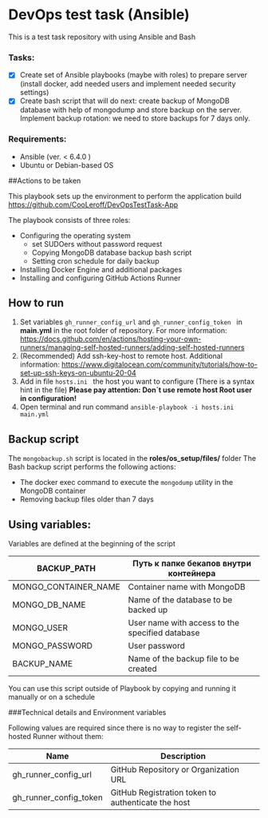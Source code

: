 
# DevOps test task (Ansible)
This is a test task repository with using Ansible and Bash

### Tasks:

- [x] Create set of Ansible playbooks (maybe with roles) to prepare server (install docker, add needed users and implement needed security settings)
- [x] Create bash script that will do next: create backup of MongoDB database with help of mongodump and store backup on the server. Implement backup rotation: we need to store backups for 7 days only.

### Requirements:

- Ansible (ver. < 6.4.0 )  
- Ubuntu or Debian-based OS

##Actions to be taken

This playbook sets up the environment to perform the application build https://github.com/CooLeroff/DevOpsTestTask-App

The playbook consists of three roles:

- Configuring the operating system 
  - set SUDOers without password request
  - Copying MongoDB database backup bash script
  - Setting cron schedule for daily backup
- Installing Docker Engine and additional packages
- Installing and configuring GitHub Actions Runner

## How to run

1. Set variables `gh_runner_config_url` and `gh_runner_config_token `  in **main.yml** in the root folder of repository.
   For more information: https://docs.github.com/en/actions/hosting-your-own-runners/managing-self-hosted-runners/adding-self-hosted-runners
2. (Recommended) Add ssh-key-host to remote host. Additional information: https://www.digitalocean.com/community/tutorials/how-to-set-up-ssh-keys-on-ubuntu-20-04
3. Add in file ```hosts.ini ``` the host you want to configure (There is a syntax hint in the file)
   **Please pay attention: Don`t use remote host Root user in configuration!**
4. Open terminal and run command ```ansible-playbook -i hosts.ini main.yml```

## Backup script

The `mongobackup.sh` script is located in the **roles/os_setup/files/** folder 
The Bash backup script performs the following actions:

- The docker exec command to execute the `mongodump` utility in the MongoDB container
- Removing backup files older than 7 days 

## Using variables:

Variables are defined at the beginning of the script

| BACKUP_PATH          | Путь к папке бекапов внутри контейнера          |
| -------------------- | ----------------------------------------------- |
| MONGO_CONTAINER_NAME | Container name with MongoDB                     |
| MONGO_DB_NAME        | Name of the database to be backed up            |
| MONGO_USER           | User name with access to the specified database |
| MONGO_PASSWORD       | User password                                   |
| BACKUP_NAME          | Name of the backup file to be created           |

You can use this script outside of Playbook by copying and running it manually or on a schedule

###Technical details and Environment variables

Following values are required since there is no way to register the self-hosted Runner without them:

| Name                   | Description                                        |
| ---------------------- | -------------------------------------------------- |
| gh_runner_config_url   | GitHub Repository or Organization URL              |
| gh_runner_config_token | GitHub Registration token to authenticate the host |

